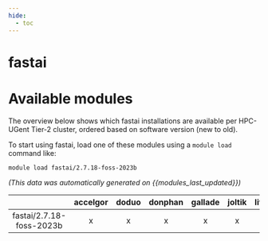 ```yaml
---
hide:
  - toc
---
```


fastai
======

# Available modules


The overview below shows which fastai installations are available per HPC-UGent Tier-2 cluster, ordered based on software version (new to old).

To start using fastai, load one of these modules using a `module load` command like:

```shell
module load fastai/2.7.18-foss-2023b
```

*(This data was automatically generated on {{modules_last_updated}})*  

| |accelgor|doduo|donphan|gallade|joltik|litleo|shinx|
| :---: | :---: | :---: | :---: | :---: | :---: | :---: | :---: |
|fastai/2.7.18-foss-2023b|x|x|x|x|x|x|x|
